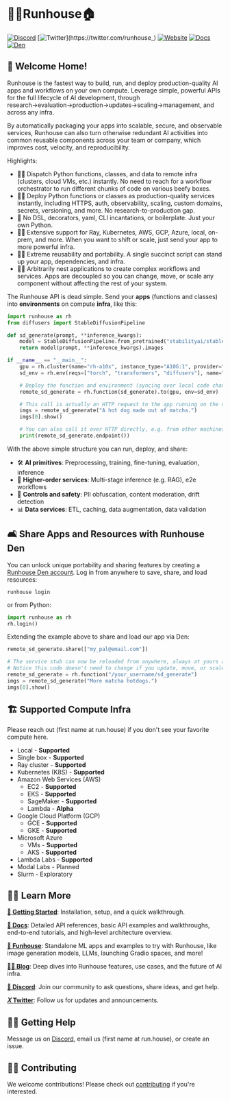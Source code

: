 # 🏃‍♀️Runhouse🏠

[![Discord](https://dcbadge.vercel.app/api/server/RnhB6589Hs?compact=true&style=flat)](https://discord.gg/RnhB6589Hs)
[![Twitter](https://img.shields.io/twitter/url/https/twitter.com/runhouse_.svg?style=social&label=@runhouse_)](https://twitter.com/runhouse_)
[![Website](https://img.shields.io/badge/run.house-green)](https://www.run.house)
[![Docs](https://img.shields.io/badge/docs-blue)](https://www.run.house/docs)
[![Den](https://img.shields.io/badge/runhouse_den-purple)](https://www.run.house/login)

## 👵 Welcome Home!

Runhouse is the fastest way to build, run, and deploy production-quality AI apps and workflows on your own compute.
Leverage simple, powerful APIs for the full lifecycle of AI development, through
research→evaluation→production→updates→scaling→management, and across any infra.

By automatically packaging your apps into scalable, secure, and observable services, Runhouse can also turn
otherwise redundant AI activities into common reusable components across your team or company, which improves
cost, velocity, and reproducibility.

Highlights:
* 👩‍🔬 Dispatch Python functions, classes, and data to remote infra (clusters, cloud VMs, etc.) instantly. No need to
reach for a workflow orchestrator to run different chunks of code on various beefy boxes.
* 👷‍♀️ Deploy Python functions or classes as production-quality services instantly, including HTTPS, auth, observability,
scaling, custom domains, secrets, versioning, and more. No research-to-production gap.
* 🐍 No DSL, decorators, yaml, CLI incantations, or boilerplate. Just your own Python.
* 👩‍🎓 Extensive support for Ray, Kubernetes, AWS, GCP, Azure, local, on-prem, and more. When you want to shift or scale,
just send your app to more powerful infra.
* 👩‍🚀 Extreme reusability and portability. A single succinct script can stand up your app, dependencies, and infra.
* 👩‍🍳 Arbitrarily nest applications to create complex workflows and services. Apps are decoupled so you can change,
move, or scale any component without affecting the rest of your system.

The Runhouse API is dead simple. Send your **apps** (functions and classes) into **environments** on compute
**infra**, like this:

```python
import runhouse as rh
from diffusers import StableDiffusionPipeline

def sd_generate(prompt, **inference_kwargs):
    model = StableDiffusionPipeline.from_pretrained("stabilityai/stable-diffusion-2-base").to("cuda")
    return model(prompt, **inference_kwargs).images

if __name__ == "__main__":
    gpu = rh.cluster(name="rh-a10x", instance_type="A10G:1", provider="aws")
    sd_env = rh.env(reqs=["torch", "transformers", "diffusers"], name="sd_generate", working_dir="./")

    # Deploy the function and environment (syncing over local code changes and installing dependencies)
    remote_sd_generate = rh.function(sd_generate).to(gpu, env=sd_env)

    # This call is actually an HTTP request to the app running on the remote server
    imgs = remote_sd_generate("A hot dog made out of matcha.")
    imgs[0].show()

    # You can also call it over HTTP directly, e.g. from other machines or languages
    print(remote_sd_generate.endpoint())
```

With the above simple structure you can run, deploy, and share:
* 🛠️ **AI primitives**: Preprocessing, training, fine-tuning, evaluation, inference
* 🚀 **Higher-order services**: Multi-stage inference (e.g. RAG), e2e workflows
* 🦺 **Controls and safety**: PII obfuscation, content moderation, drift detection
* 📊 **Data services**: ETL, caching, data augmentation, data validation


## 🛋️ Share Apps and Resources with Runhouse Den

You can unlock unique portability and sharing features by creating a
[Runhouse Den account](https://www.run.house/dashboard).
Log in from anywhere to save, share, and load resources:
```shell
runhouse login
```
or from Python:
```python
import runhouse as rh
rh.login()
```

Extending the example above to share and load our app via Den:

```python
remote_sd_generate.share(["my_pal@email.com"])

# The service stub can now be reloaded from anywhere, always at yours and your collaborators' fingertips
# Notice this code doesn't need to change if you update, move, or scale the service
remote_sd_generate = rh.function("/your_username/sd_generate")
imgs = remote_sd_generate("More matcha hotdogs.")
imgs[0].show()
```

## <h2 id="supported-infra"> 🏗️ Supported Compute Infra </h2>

Please reach out (first name at run.house) if you don't see your favorite compute here.
  - Local - **Supported**
  - Single box - **Supported**
  - Ray cluster - **Supported**
  - Kubernetes (K8S) - **Supported**
  - Amazon Web Services (AWS)
    - EC2 - **Supported**
    - EKS - **Supported**
    - SageMaker - **Supported**
    - Lambda - **Alpha**
  - Google Cloud Platform (GCP)
    - GCE - **Supported**
    - GKE - **Supported**
  - Microsoft Azure
    - VMs - **Supported**
    - AKS - **Supported**
  - Lambda Labs - **Supported**
  - Modal Labs - Planned
  - Slurm - Exploratory

## 👨‍🏫 Learn More

[**🐣 Getting Started**](https://www.run.house/docs/tutorials/cloud_quick_start): Installation, setup, and a quick walkthrough.

[**📖 Docs**](https://www.run.house/docs):
Detailed API references, basic API examples and walkthroughs, end-to-end tutorials, and high-level architecture overview.

[**🎪 Funhouse**](https://github.com/run-house/funhouse): Standalone ML apps and examples to try with Runhouse, like image generation models, LLMs,
launching Gradio spaces, and more!

[**👩‍💻 Blog**](https://www.run.house/blog): Deep dives into Runhouse features, use cases, and the future of AI
infra.

[**👾 Discord**](https://discord.gg/RnhB6589Hs): Join our community to ask questions, share ideas, and get help.

[**𝑋 Twitter**](https://twitter.com/runhouse_): Follow us for updates and announcements.

## 🙋‍♂️ Getting Help

Message us on [Discord](https://discord.gg/RnhB6589Hs), email us (first name at run.house), or create an issue.

## 👷‍♀️ Contributing

We welcome contributions! Please check out [contributing](CONTRIBUTING.md) if you're interested.
